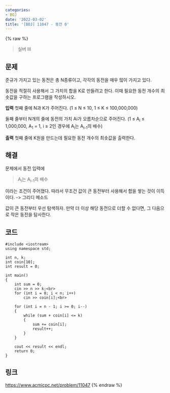```yaml
---
categories:
- BOJ
date: '2022-03-02'
title: '[BOJ] 11047 - 동전 0'
---
```


{% raw %}
>실버 III

## 문제
준규가 가지고 있는 동전은 총 N종류이고, 각각의 동전을 매우 많이 가지고 있다.

동전을 적절히 사용해서 그 가치의 합을 K로 만들려고 한다. 이때 필요한 동전 개수의 최솟값을 구하는 프로그램을 작성하시오.

**입력**
첫째 줄에 N과 K가 주어진다. (1 ≤ N ≤ 10, 1 ≤ K ≤ 100,000,000)

둘째 줄부터 N개의 줄에 동전의 가치 Ai가 오름차순으로 주어진다. (1 ≤ A<sub>i</sub>  ≤ 1,000,000, A<sub>1</sub>  = 1, i ≥ 2인 경우에 A<sub>i</sub>는 A<sub>i-1</sub>의 배수)<br>

**출력**
첫째 줄에 K원을 만드는데 필요한 동전 개수의 최솟값을 출력한다.

##  해결
문제에서 동전 입력에
> A<sub>i</sub>는 A<sub>i-1</sub>의 배수<br>

이라는 조건이 주어졌다. 따라서 무조건 값이 큰 동전부터 사용해서 합을 쌓는 것이 이득이다. -> 그리디 메소드 <br>

값이 큰 동전부터 우선 탐색하자. 만약 더 이상 해당 동전으로 더할 수 없다면, 그 다음으로 작은 동전을 탐사한다.

## 코드
```
#include <iostream>
using namespace std;

int n, k;
int coin[10];
int result = 0;

int main()
{
	int sum = 0;
	cin >> n >> k;<br>
	for (int i = 0; i < n; i++)
		cin >> coin[i];<br>

	for (int i = n - 1; i >= 0; i--)
	{
		while (sum + coin[i] <= k)
		{
			sum += coin[i];
			result++;
		}
	}

	cout << result << endl;
	return 0;
}
```

## 링크
https://www.acmicpc.net/problem/11047
{% endraw %}